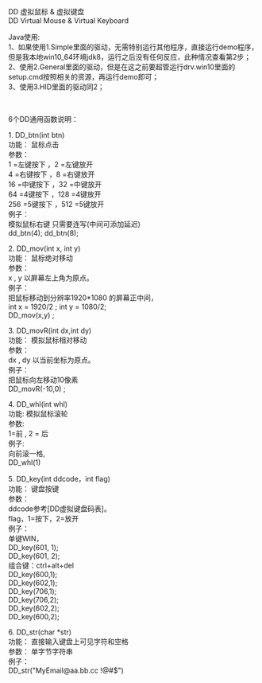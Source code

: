 <!DOCTYPE html PUBLIC "-//W3C//DTD XHTML 1.0 Transitional//EN" "http://www.w3.org/TR/xhtml1/DTD/xhtml1-transitional.dtd">
<html xmlns="http://www.w3.org/1999/xhtml">
<head>
<meta http-equiv="Content-Type" content="text/html; charset=utf-8" />

</head>

<body>
<p>DD 虚拟鼠标 &amp; 虚拟键盘<br />
  DD Virtual Mouse &amp; Virtual Keyboard<br />
</p>
<p>Java使用:  <br />
1、如果使用1.Simple里面的驱动，无需特别运行其他程序，直接运行demo程序，但是我本地win10_64环境jdk8，运行之后没有任何反应，此种情况查看第2步；<br />
2、使用2.General里面的驱动，但是在这之前要超管运行drv.win10里面的setup.cmd按照相关的资源，再运行demo即可；<br />
3、使用3.HID里面的驱动同2；<br />
<p>&nbsp;</p>
<p>6个DD通用函数说明：</p>
<p>1. DD_btn(int btn)<br />
  功能： 鼠标点击<br />
  参数： <br />
  1 =左键按下 ，2 =左键放开<br />
  4 =右键按下 ，8 =右键放开<br />
  16 =中键按下 ，32 =中键放开<br />
  64 =4键按下 ，128 =4键放开<br />
  256 =5键按下 ，512 =5键放开 <br />
例子：<br />
模拟鼠标右键 只需要连写(中间可添加延迟) <br />
dd_btn(4); dd_btn(8);</p>
<p>2. DD_mov(int x, int y)<br />
  功能： 鼠标绝对移动<br />
  参数：<br />
x , y 以屏幕左上角为原点。<br />
  例子： <br />
  把鼠标移动到分辨率1920*1080 的屏幕正中间，<br />
  int x = 1920/2 ; int y = 1080/2;<br />
DD_mov(x,y) ;</p>
<p>3. DD_movR(int dx,int dy)<br />
  功能： 模拟鼠标相对移动<br />
  参数： <br />
  dx , dy 以当前坐标为原点。<br />
  例子：<br />
把鼠标向左移动10像素<br />
DD_movR(-10,0) ;</p>
<p>4. DD_whl(int whl)<br />
  功能: 模拟鼠标滚轮<br />
  参数:<br />
1=前 , 2 = 后<br />
  例子: <br />
  向前滚一格, <br />
  DD_whl(1)</p>
<p>5. DD_key(int ddcode，int flag)<br />
  功能： 键盘按键<br />
  参数： <br />
  ddcode参考[DD虚拟键盘码表]。<br />
  flag，1=按下，2=放开<br />
  例子： <br />
  单键WIN，<br />
  DD_key(601, 1);<br />
  DD_key(601, 2);<br />
  组合键：ctrl+alt+del<br />
  DD_key(600,1); <br />
  DD_key(602,1); <br />
  DD_key(706,1); <br />
  DD_key(706,2);<br />
  DD_key(602,2);<br />
  DD_key(600,2);</p>
<p>6. DD_str(char *str)<br />
  功能： 直接输入键盘上可见字符和空格<br />
  参数： 单字节字符串<br />
  例子：<br />
DD_str(&quot;MyEmail@aa.bb.cc !@#$&quot;)</p>
<p>&nbsp;</p>
</body>
</html>

